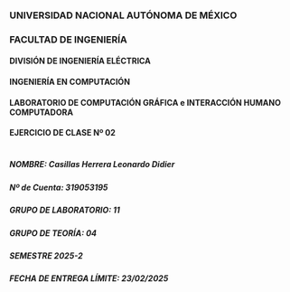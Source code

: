 ### UNIVERSIDAD NACIONAL AUTÓNOMA DE MÉXICO
### FACULTAD DE INGENIERÍA
#### DIVISIÓN DE INGENIERÍA ELÉCTRICA
#### INGENIERÍA EN COMPUTACIÓN
#### LABORATORIO DE COMPUTACIÓN GRÁFICA e INTERACCIÓN HUMANO COMPUTADORA
#### EJERCICIO DE CLASE Nº 02
#
##### NOMBRE: Casillas Herrera Leonardo Didier
##### Nº de Cuenta: 319053195
##### GRUPO DE LABORATORIO: 11
##### GRUPO DE TEORÍA: 04
##### SEMESTRE 2025-2
##### FECHA DE ENTREGA LÍMITE: 23/02/2025
